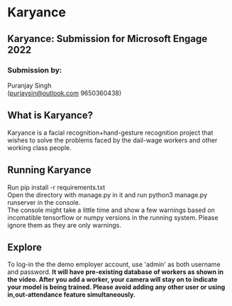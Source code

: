 # Karyance
## Karyance: Submission for Microsoft Engage 2022<br>
### Submission by:
Puranjay Singh<br>
(purjaysin@outlook.com
9650360438)<br>
## What is Karyance?<br>
Karyance is a facial recognition+hand-gesture recognition project that wishes to solve the problems faced by the dail-wage workers and other working class people.<br>
## Running Karyance<br>
Run pip install -r requirements.txt<br>
Open the directory with manage.py in it and run python3 manage.py runserver in the console. <br>
The console might take a little time and show a few warnings based on incomatible tensorflow or numpy versions in the running system.
Please ignore them as they are only warnings.<br>
## Explore
To log-in the the demo employer account, use 'admin' as both username and password.<b>
It will have pre-existing database of  workers as shown in the video.
After you add a worker, your camera will stay on to indicate your model is being trained. Please avoid adding any other user or using in,out-attendance feature simultaneously.<b>
  
